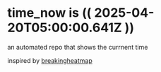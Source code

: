 # time_now is (( 2025-04-20T05:00:00.641Z ))

an automated repo that shows the currnent time

inspired by [breakingheatmap](https://github.com/breakingheatmap/breakingheatmap)